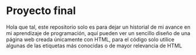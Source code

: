 <h1>Proyecto final</h1>
<p>Hola que tal, este repositorio solo es para dejar un historial de mi avance en mi aprendizaje de programación, aquí pueden ver un sencillo diseño de una página web creada únicamente con HTML, para el código solo utilice algunas de las etiquetas más conocidas o de mayor relevancia de HTML</p>

